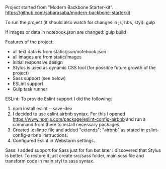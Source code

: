 Project started from "Modern Backbone Starter-kit".
https://github.com/sabarasaba/modern-backbone-starterkit

To run the project (it should also watch for changes in js, hbs, styl):
gulp

If images or data in notebook.json are changed:
gulp build

Features of the project:
- all text data is from static/json/notebook.json
- all images are from static/images
- initial responsive design
- Stylus is used as dynamic CSS tool (for possible future growth of the project)
- Sass support (see below)
- ESLint support
- Gulp task runner

ESLint:
To provide Eslint support I did the following:
1) npm install eslint --save-dev
2) I decided to use eslint airbnb syntax. For this I opened https://www.npmjs.com/package/eslint-config-airbnb and run a command from there to install necessary packages
3) Created .eslintrc file and added "extends": "airbnb" as stated in eslint-config-airbnb instructions.
4) Configured Eslint in Webstorm settings.

Sass:
I added support for Sass just for fun but later I discovered that Stylus is better.
To restore it just create src/sass folder, main.scss file and transform code in main.styl to sass syntax.